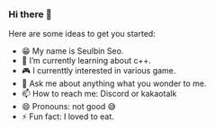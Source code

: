 ### Hi there 👋

Here are some ideas to get you started:

- 😁 My name is Seulbin Seo.
- 🌱 I’m currently learning about c++.
- 🎮 I currenttly interested in various game.
- 💬 Ask me about anything what you wonder to me.
- 📫 How to reach me: Discord or kakaotalk
- 😄 Pronouns: not good 😅
- ⚡ Fun fact: I loved to eat.

